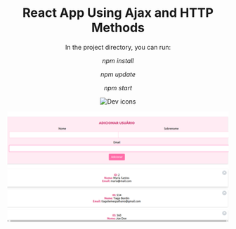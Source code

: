 <h1 align="center">React App Using Ajax and HTTP Methods</h1>

<p align="center">In the project directory, you can run:</p>

<p align="center"><i>npm install</i></p>
<p align="center"><i>npm update</i></p>
<p align="center"><i>npm start</i></p>

<p align="center">
  <img src="https://skillicons.dev/icons?i=react" alt="Dev icons" />
</p>

<p align="center">
  <img src="1.png" alt="React App" />
</p>
